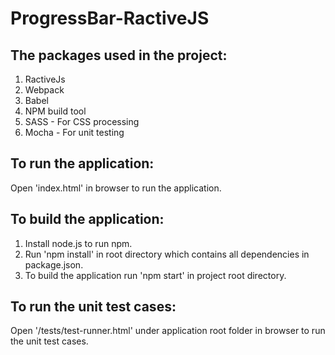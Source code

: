 # ProgressBar-RactiveJS

## The packages used in the project:
1. RactiveJs
2. Webpack
3. Babel
4. NPM build tool
5. SASS - For CSS processing
6. Mocha - For unit testing

## To run the application:
Open 'index.html' in browser to run the application.

## To build the application:
1. Install node.js to run npm.
2. Run 'npm install' in root directory which contains all dependencies in package.json.
3. To build the application run 'npm start' in project root directory.

## To run the unit test cases:
Open '/tests/test-runner.html' under application root folder in browser to run the unit test cases.

